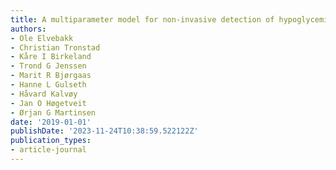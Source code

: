 ```yaml
---
title: A multiparameter model for non-invasive detection of hypoglycemia
authors:
- Ole Elvebakk
- Christian Tronstad
- Kåre I Birkeland
- Trond G Jenssen
- Marit R Bjørgaas
- Hanne L Gulseth
- Håvard Kalvøy
- Jan O Høgetveit
- Ørjan G Martinsen
date: '2019-01-01'
publishDate: '2023-11-24T10:38:59.522122Z'
publication_types:
- article-journal
---
```

